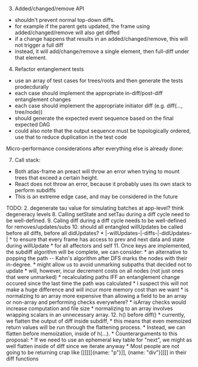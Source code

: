  3. Added/changed/remove API
  * shouldn't prevent normal top-down diffs.
  * for example if the parent gets updated, the frame using added/changed/remove will also get diffed
  * if a change happens that results in an added/changed/remove, this will not trigger a full diff
  * instead, it will add/change/remove a single element, then full-diff under that element.

4. Refactor entanglement tests
  * use an array of test cases for trees/roots and then generate the tests prodecdurally
  * each case should implement the appropriate in-diff/post-diff entanglement changes
  * each case should implement the appropriate initiator diff (e.g. diff(..., tree/node)) 
  * should generate the expected event sequence based on the final expected DAG
  * could also note that the output sequence must be topologically ordered, use that to reduce duplication in the test code

Micro-performance considerations after everything else is already done:

7. Call stack:
  * Both atlas-frame an preact will throw an error when trying to mount trees that exceed a certain height.
  * React does not throw an error, because it probably uses its own stack to perform subdiffs
  * This is an extreme edge case, and may be considered in the future

TODO:
  2. degenerate tau value for simulating batches at app-level? think degeneracy levels
  8. Calling setState and setTau during a diff cycle need to be well-defined.
  9. Caling diff during a diff cycle needs to be well-defined for removes/updates/subs
  10. should all entangled willUpdates be called before all diffs, before all didUpdates?
    * |-willUpdates-|-diffs-|-didUpdates-|
    * to ensure that every frame has access to prev and next data and state during willUpdate
      * for all affectors and self
  11. Once keys are implemented, the subdiff algorithm will be complete, we can consider:
    * an alternative to popping the path -- Kahn's algorithm after DFS marks the nodes with their in-degree.
      * might allow us to avoid unmarking subpaths that decided not to update
      * will, however, incur decrement costs on all nodes (not just ones that were unmarked)
    * recalculating paths IFF an entanglement change occured since the last time the path was calculated
      * i suspect this will not make a huge difference and will incur more memory cost than we want
    * is normalzing to an array more expensive than allowing a field to be an array or non-array and performing checks everywhere?
      * isArray checks would increase computation and file size
      * normalizing to an array involves wrapping scalars in an unnecessary array.
  12. h() before diff()
    * currently, we flatten the output of diff inside subdiff, 
    * this means that even memoized return values will be run through the flattening process.
    * Instead, we can flatten before memoization, inside of h(...).
    * Counterarguments to this proposal:
      * If we need to use an ephemeral key table for "next", we might as well flatten inside of diff since we iterate anyway
      * Most people are not going to be returning crap like [[[[[[{name: "p"}]], {name: "div"}]]]] in their diff functions